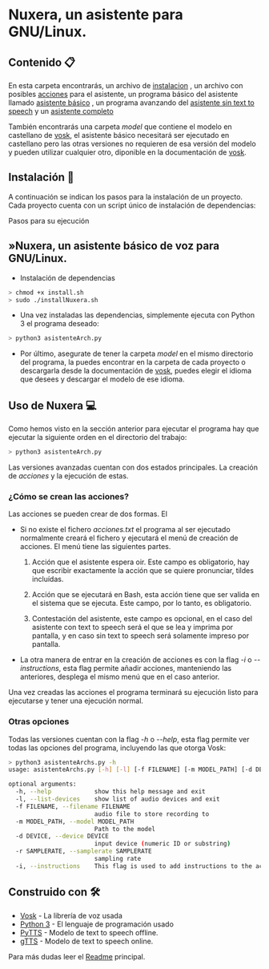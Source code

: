 # Nuxera, un asistente para GNU/Linux.


##  Contenido 📋

En esta carpeta encontrarás, un archivo de [instalacion](https://github.com/UzuRodri95/voiceProject/blob/main/nuxera/installNuxera.sh) , un archivo con posibles [acciones](https://github.com/UzuRodri95/voiceProject/blob/main/nuxera/acciones.txt) para el asistente, un programa básico del asistente llamado [asistente básico](https://github.com/UzuRodri95/voiceProject/blob/main/nuxera/asistenteBasico.py) , un programa avanzando del [asistente sin text to speech](https://github.com/UzuRodri95/voiceProject/blob/main/nuxera/asistenteArchswtoTtS.py) y un [asistente completo](https://github.com/UzuRodri95/voiceProject/blob/main/nuxera/asistenteArchs.py)

También encontrarás una carpeta *model* que contiene el modelo en castellano de [vosk](https://alphacephei.com/vosk/models), el asistente básico necesitará ser ejecutado en castellano pero las otras versiones no requieren de esa versión del modelo y pueden utilizar cualquier otro, diponible en la documentación de [vosk](https://alphacephei.com/vosk/models).

## Instalación 🔧

A continuación se indican los pasos para la instalación de un proyecto. Cada proyecto cuenta con un script único de instalación de dependencias:

Pasos para su ejecución

## »Nuxera, un asistente básico de voz para GNU/Linux.

* Instalación de dependencias

```Bash
> chmod +x install.sh
> sudo ./installNuxera.sh
```

* Una vez instaladas las dependencias, simplemente ejecuta con Python 3 el programa deseado:

```Bash 
> python3 asistenteArch.py
```
* Por último, asegurate de tener la carpeta *model* en el mismo directorio del programa, la puedes encontrar en la carpeta de cada proyecto o descargarla desde la documentación de [vosk](https://alphacephei.com/vosk/models), puedes elegir el idioma que desees y descargar el modelo de ese idioma.


## Uso de Nuxera 💻

Como hemos visto en la sección anterior para ejecutar el programa hay que ejecutar la siguiente orden en el directorio del trabajo:

```Bash 
> python3 asistenteArch.py
```
Las versiones avanzadas cuentan con dos estados principales. La creación de *acciones* y la ejecución de estas.

### ¿Cómo se crean las acciones?

Las acciones se pueden crear de dos formas. El

* Si no existe el fichero *acciones.txt* el programa al ser ejecutado normalmente creará el fichero y ejecutará el menú de creación de acciones. El menú tiene las siguientes partes.

    1) Acción que el asistente espera oir. Este campo es obligatorio, hay que escribir exactamente la acción que se quiere pronunciar, tildes incluídas.

    2) Acción que se ejecutará en Bash, esta acción tiene que ser valida en el sistema que se ejecuta. Este campo, por lo tanto, es obligatorio.

    3) Contestación del asistente, este campo es opcional, en el caso del asistente con text to speech será el que se lea y imprima por pantalla, y en caso sin text to speech será solamente impreso por pantalla.

* La otra manera de entrar en la creación de acciones es con la flag *-i* o *--instructions*, esta flag permite añadir acciones, manteniendo las anteriores, desplega el mismo menú que en el caso anterior.

Una vez creadas las acciones el programa terminará su ejecución listo para ejecutarse y tener una ejecución normal.

### Otras opciones 

Todas las versiones cuentan con la flag *-h* o *--help*, esta flag permite ver todas las opciones del programa, incluyendo las que otorga Vosk:

```Bash
> python3 asistenteArchs.py -h
usage: asistenteArchs.py [-h] [-l] [-f FILENAME] [-m MODEL_PATH] [-d DEVICE] [-r SAMPLERATE] [-i]

optional arguments:
  -h, --help            show this help message and exit
  -l, --list-devices    show list of audio devices and exit
  -f FILENAME, --filename FILENAME
                        audio file to store recording to
  -m MODEL_PATH, --model MODEL_PATH
                        Path to the model
  -d DEVICE, --device DEVICE
                        input device (numeric ID or substring)
  -r SAMPLERATE, --samplerate SAMPLERATE
                        sampling rate
  -i, --instructions    This flag is used to add instructions to the actions file
```
## Construido con 🛠️

* [Vosk](https://alphacephei.com/vosk/) - La librería de voz usada
* [Python 3](https://docs.python.org/3/) - El lenguaje de programación usado
* [PyTTS](https://pypi.org/project/pyttsx3/) - Modelo de text to speech offline.
* [gTTS](https://gtts.readthedocs.io/en/latest/) - Modelo de text to speech online.

Para más dudas leer el [Readme](https://github.com/UzuRodri95/voiceProject) principal.
